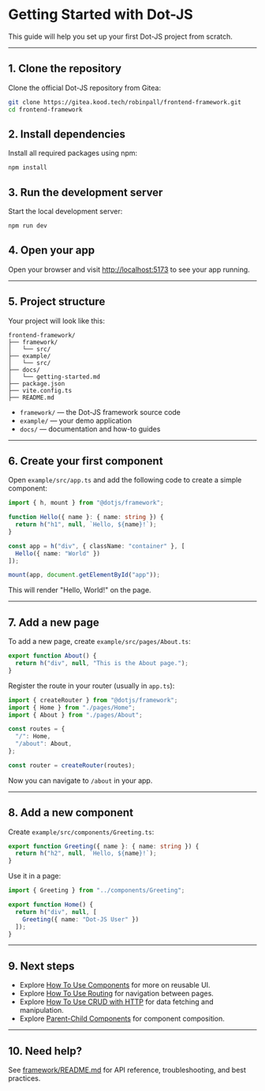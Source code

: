 # Getting Started with Dot-JS

This guide will help you set up your first Dot-JS project from scratch.

---

## 1. Clone the repository

Clone the official Dot-JS repository from Gitea:

```sh
git clone https://gitea.kood.tech/robinpall/frontend-framework.git
cd frontend-framework
```

## 2. Install dependencies

Install all required packages using npm:

```sh
npm install
```

## 3. Run the development server

Start the local development server:

```sh
npm run dev
```

## 4. Open your app

Open your browser and visit [http://localhost:5173](http://localhost:5173) to see your app running.

---

## 5. Project structure

Your project will look like this:

```
frontend-framework/
├── framework/
│   └── src/
├── example/
│   └── src/
├── docs/
│   └── getting-started.md
├── package.json
├── vite.config.ts
├── README.md
```

- `framework/` — the Dot-JS framework source code
- `example/` — your demo application
- `docs/` — documentation and how-to guides

---

## 6. Create your first component

Open `example/src/app.ts` and add the following code to create a simple component:

```ts
import { h, mount } from "@dotjs/framework";

function Hello({ name }: { name: string }) {
  return h("h1", null, `Hello, ${name}!`);
}

const app = h("div", { className: "container" }, [
  Hello({ name: "World" })
]);

mount(app, document.getElementById("app"));
```

This will render "Hello, World!" on the page.

---

## 7. Add a new page

To add a new page, create `example/src/pages/About.ts`:

```ts
export function About() {
  return h("div", null, "This is the About page.");
}
```

Register the route in your router (usually in `app.ts`):

```ts
import { createRouter } from "@dotjs/framework";
import { Home } from "./pages/Home";
import { About } from "./pages/About";

const routes = {
  "/": Home,
  "/about": About,
};

const router = createRouter(routes);
```

Now you can navigate to `/about` in your app.

---

## 8. Add a new component

Create `example/src/components/Greeting.ts`:

```ts
export function Greeting({ name }: { name: string }) {
  return h("h2", null, `Hello, ${name}!`);
}
```

Use it in a page:

```ts
import { Greeting } from "../components/Greeting";

export function Home() {
  return h("div", null, [
    Greeting({ name: "Dot-JS User" })
  ]);
}
```

---

## 9. Next steps

- Explore [How To Use Components](./how-to-components.md) for more on reusable UI.
- Explore [How To Use Routing](./how-to-route.md) for navigation between pages.
- Explore [How To Use CRUD with HTTP](./how-to-crud.md) for data fetching and manipulation.
- Explore [Parent-Child Components](./how-to-component-sharing.md) for component composition.

---

## 10. Need help?

See [framework/README.md](../framework/README.md) for API reference, troubleshooting, and best practices.